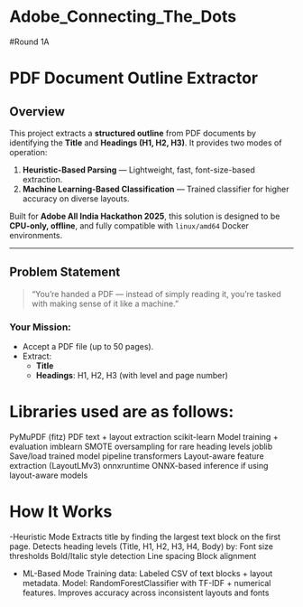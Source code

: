 # Adobe_Connecting_The_Dots
#Round 1A
#  PDF Document Outline Extractor

##  Overview

This project extracts a **structured outline** from PDF documents by identifying the **Title** and **Headings (H1, H2, H3)**. It provides two modes of operation:

1. **Heuristic-Based Parsing** — Lightweight, fast, font-size-based extraction.
2. **Machine Learning-Based Classification** — Trained classifier for higher accuracy on diverse layouts.

Built for **Adobe All India Hackathon 2025**, this solution is designed to be **CPU-only, offline**, and fully compatible with `linux/amd64` Docker environments.

---

##  Problem Statement

> “You’re handed a PDF — instead of simply reading it, you’re tasked with making sense of it like a machine.”

### Your Mission:
- Accept a PDF file (up to 50 pages).
- Extract:
  - **Title**
  - **Headings**: H1, H2, H3 (with level and page number)
# Libraries used are as follows:
PyMuPDF (fitz)	          PDF text + layout extraction
scikit-learn	            Model training + evaluation
imblearn	                SMOTE oversampling for rare heading levels
joblib	                  Save/load trained model pipeline
transformers            	Layout-aware feature extraction (LayoutLMv3)
onnxruntime             	ONNX-based inference if using layout-aware models
#  How It Works
-Heuristic Mode
Extracts title by finding the largest text block on the first page.
Detects heading levels (Title, H1, H2, H3, H4, Body) by:
Font size thresholds
Bold/Italic style detection
Line spacing
Block alignment

- ML-Based Mode 
Training data: Labeled CSV of text blocks + layout metadata.
Model: RandomForestClassifier with TF-IDF + numerical features.
Improves accuracy across inconsistent layouts and fonts

